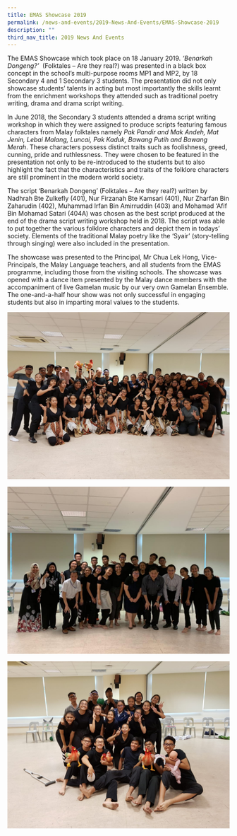 ```yaml
---
title: EMAS Showcase 2019
permalink: /news-and-events/2019-News-And-Events/EMAS-Showcase-2019
description: ""
third_nav_title: 2019 News And Events
---
```

The EMAS Showcase which took place on 18 January 2019. _‘Benarkah Dongeng?’_  (Folktales – Are they real?) was presented in a black box concept in the school’s multi-purpose rooms MP1 and MP2, by 18 Secondary 4 and 1 Secondary 3 students. The presentation did not only showcase students’ talents in acting but most importantly the skills learnt from the enrichment workshops they attended such as traditional poetry writing, drama and drama script writing.  

  

In June 2018, the Secondary 3 students attended a drama script writing workshop in which they were assigned to produce scripts featuring famous characters from Malay folktales namely _Pak Pandir and Mak Andeh, Mat Jenin, Lebai Malang, Luncai, Pak Kaduk, Bawang Putih and Bawang Merah_. These characters possess distinct traits such as foolishness, greed, cunning, pride and ruthlessness. They were chosen to be featured in the presentation not only to be re-introduced to the students but to also highlight the fact that the characteristics and traits of the folklore characters are still prominent in the modern world society.

  

The script ‘Benarkah Dongeng’ (Folktales – Are they real?) written by Nadhrah Bte Zulkefly (401), Nur Firzanah Bte Kamsari (401), Nur Zharfan Bin Zaharudin (402), Muhammad Irfan Bin Amirruddin (403) and Mohamad ‘Afif Bin Mohamad Satari (404A) was chosen as the best script produced at the end of the drama script writing workshop held in 2018. The script was able to put together the various folklore characters and depict them in todays’ society. Elements of the traditional Malay poetry like the ‘Syair’ (story-telling through singing) were also included in the presentation.

  

The showcase was presented to the Principal, Mr Chua Lek Hong, Vice-Principals, the Malay Language teachers, and all students from the EMAS programme, including those from the visiting schools. The showcase was opened with a dance item presented by the Malay dance members with the accompaniment of live Gamelan music by our very own Gamelan Ensemble. The one-and-a-half hour show was not only successful in engaging students but also in imparting moral values to the students.

  

![](/images/Emas%20Showcase%20.jpeg)

![](/images/Emas%20showcase.jpeg)

![](/images/EMAS%20Showcase(1).jpeg)
